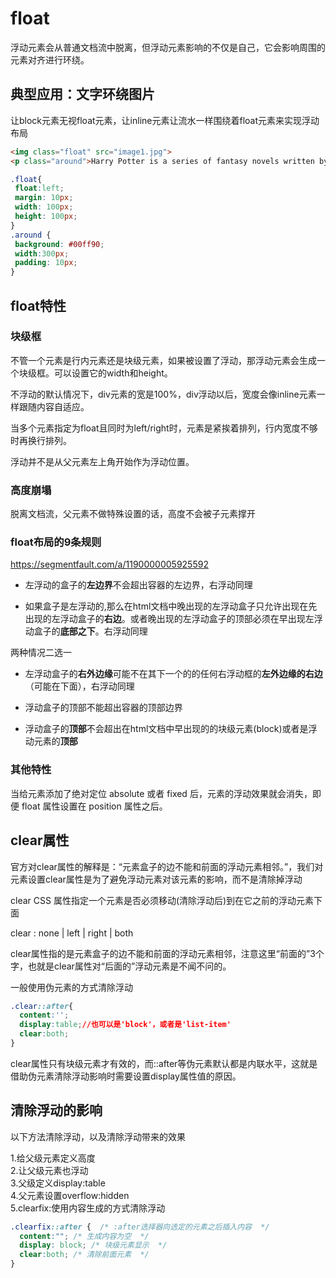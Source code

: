 # float

浮动元素会从普通文档流中脱离，但浮动元素影响的不仅是自己，它会影响周围的元素对齐进行环绕。

## 典型应用：文字环绕图片

让block元素无视float元素，让inline元素让流水一样围绕着float元素来实现浮动布局

```html
<img class="float" src="image1.jpg">
<p class="around">Harry Potter is a series of fantasy novels written by British author J. K. Rowling. The novels chronicle the life of a young wizard, Harry Potter, and his friends Hermione Granger and Ron Weasley, all of whom are students at Hogwarts School of Witchcraft and Wizardry. </p>
```

```css
.float{
 float:left;
 margin: 10px;
 width: 100px;
 height: 100px;
}
.around {
 background: #00ff90;
 width:300px;
 padding: 10px;
}
```

## float特性

### 块级框

不管一个元素是行内元素还是块级元素，如果被设置了浮动，那浮动元素会生成一个块级框。可以设置它的width和height。

不浮动的默认情况下，div元素的宽是100%，div浮动以后，宽度会像inline元素一样跟随内容自适应。

当多个元素指定为float且同时为left/right时，元素是紧挨着排列，行内宽度不够时再换行排列。

浮动并不是从父元素左上角开始作为浮动位置。

### 高度崩塌

脱离文档流，父元素不做特殊设置的话，高度不会被子元素撑开

### float布局的9条规则

<https://segmentfault.com/a/1190000005925592>

- 左浮动的盒子的**左边界**不会超出容器的左边界，右浮动同理

- 如果盒子是左浮动的,那么在html文档中晚出现的左浮动盒子只允许出现在先出现的左浮动盒子的**右边**。或者晚出现的左浮动盒子的顶部必须在早出现左浮动盒子的**底部之下**。右浮动同理

两种情况二选一

- 左浮动盒子的**右外边缘**可能不在其下一个的的任何右浮动框的**左外边缘的右边**（可能在下面），右浮动同理

- 浮动盒子的顶部不能超出容器的顶部边界

- 浮动盒子的**顶部**不会超出在html文档中早出现的的块级元素(block)或者是浮动元素的**顶部**

### 其他特性

当给元素添加了绝对定位 absolute 或者 fixed 后，元素的浮动效果就会消失，即便 float 属性设置在 position 属性之后。

## clear属性

官方对clear属性的解释是：“元素盒子的边不能和前面的浮动元素相邻。”，我们对元素设置clear属性是为了避免浮动元素对该元素的影响，而不是清除掉浮动

clear CSS 属性指定一个元素是否必须移动(清除浮动后)到在它之前的浮动元素下面

clear : none | left | right | both

clear属性指的是元素盒子的边不能和前面的浮动元素相邻，注意这里“前面的”3个字，也就是clear属性对“后面的”浮动元素是不闻不问的。

一般使用伪元素的方式清除浮动

```css
.clear::after{
  content:'';
  display:table;//也可以是'block'，或者是'list-item'
  clear:both;
}
```

clear属性只有块级元素才有效的，而::after等伪元素默认都是内联水平，这就是借助伪元素清除浮动影响时需要设置display属性值的原因。

## 清除浮动的影响

以下方法清除浮动，以及清除浮动带来的效果

1.给父级元素定义高度  
2.让父级元素也浮动  
3.父级定义display:table  
4.父元素设置overflow:hidden  
5.clearfix:使用内容生成的方式清除浮动  

```css
.clearfix::after {  /* :after选择器向选定的元素之后插入内容  */
  content:""; /* 生成内容为空  */
  display: block; /* 块级元素显示  */
  clear:both; /* 清除前面元素  */
}
```
